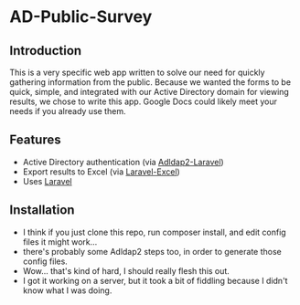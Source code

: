 # AD-Public-Survey
## Introduction
This is a very specific web app written to solve our need for quickly gathering
information from the public.  Because we wanted the forms to be quick, simple,
and integrated with our Active Directory domain for viewing results, we chose
to write this app.  Google Docs could likely meet your needs if you already use
them.

## Features
*  Active Directory authentication (via [Adldap2-Laravel](https://github.com/Adldap2/Adldap2-Laravel))
*  Export results to Excel (via [Laravel-Excel](https://github.com/Maatwebsite/Laravel-Excel))
*  Uses [Laravel](https://github.com/laravel/laravel)

## Installation
*  I think if you just clone this repo, run composer install, and edit config files it might work...
*  there's probably some Adldap2 steps too, in order to generate those config files.
*  Wow... that's kind of hard, I should really flesh this out.
*  I got it working on a server, but it took a bit of fiddling because I didn't know what I was doing.

